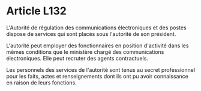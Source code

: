 # Article L132

L'Autorité de régulation des communications électroniques et des postes dispose de services qui sont placés sous l'autorité de son président.

L'autorité peut employer des fonctionnaires en position d'activité dans les mêmes conditions que le ministère chargé des communications électroniques. Elle peut recruter des agents contractuels.

Les personnels des services de l'autorité sont tenus au secret professionnel pour les faits, actes et renseignements dont ils ont pu avoir connaissance en raison de leurs fonctions.